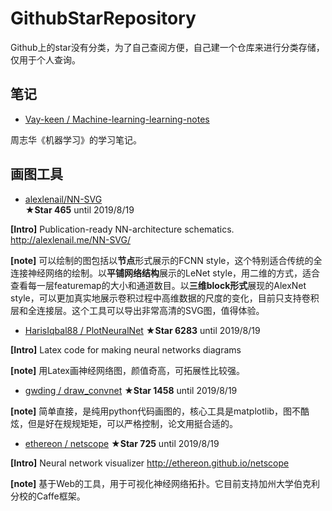 # GithubStarRepository
Github上的star没有分类，为了自己查阅方便，自己建一个仓库来进行分类存储，仅用于个人查询。


## 笔记

- [Vay-keen / Machine-learning-learning-notes](https://github.com/Vay-keen/Machine-learning-learning-notes)

周志华《机器学习》的学习笔记。


## 画图工具

- [alexlenail/NN-SVG](https://github.com/alexlenail/NN-SVG)    
**★Star 465** until 2019/8/19

**[Intro]** Publication-ready NN-architecture schematics. http://alexlenail.me/NN-SVG/

**[note]** 可以绘制的图包括以**节点**形式展示的FCNN style，这个特别适合传统的全连接神经网络的绘制。以**平铺网络结构**展示的LeNet style，用二维的方式，适合查看每一层featuremap的大小和通道数目。以**三维block形式**展现的AlexNet style，可以更加真实地展示卷积过程中高维数据的尺度的变化，目前只支持卷积层和全连接层。这个工具可以导出非常高清的SVG图，值得体验。



- [HarisIqbal88 / PlotNeuralNet](https://github.com/HarisIqbal88/PlotNeuralNet)
**★Star 6283** until 2019/8/19

**[Intro]** Latex code for making neural networks diagrams 

**[note]** 用Latex画神经网络图，颜值奇高，可拓展性比较强。

- [gwding / draw_convnet](https://github.com/gwding/draw_convnet)
**★Star 1458** until 2019/8/19

**[note]** 简单直接，是纯用python代码画图的，核心工具是matplotlib，图不酷炫，但是好在规规矩矩，可以严格控制，论文用挺合适的。

- [ethereon / netscope](https://github.com/ethereon/netscope)
**★Star 725** until 2019/8/19

**[Intro]** Neural network visualizer http://ethereon.github.io/netscope

**[note]** 基于Web的工具，用于可视化神经网络拓扑。它目前支持加州大学伯克利分校的Caffe框架。
